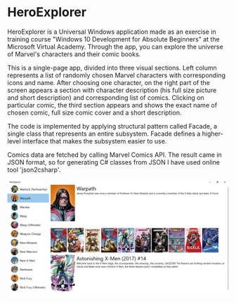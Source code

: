 # HeroExplorer

HeroExplorer is a Universal Windows application made as an exercise in training course "Windows 10 Development for Absolute Beginners" at the Microsoft Virtual Academy. Through the app, you can explore the universe of Marvel's characters and their comic books.

This is a single-page app, divided into three visual sections. Left column represents a list of randomly chosen Marvel characters with corresponding icons and name. After choosing one character, on the right part of the screen appears a section with character description (his full size picture and short description) and corresponding list of comics. Clicking on particular comic, the third section appears and shows the exact name of chosen comic, full size comic cover and a short description.

The code is implemented by applying structural pattern called Facade, a single class that represents an entire subsystem. Facade defines a higher-level interface that makes the subsystem easier to use.

Comics data are fetched by calling Marvel Comics API. The result came in JSON format, so for generating C# classes from JSON I have used online tool 'json2csharp'.

![alt text](https://github.com/SuzanaMajcunic/HeroExplorer/blob/master/print-screen-app-HeroExplorer.PNG?raw=true "Home page HeroExplorer")
